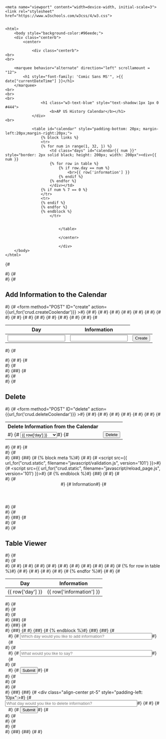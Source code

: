 

<html>
    <style>
        .center {
            width: 1200px;
            height: 700px;
            padding: 10px;
            margin: 60px auto;
        }
        html {
            height:250%
        }
    </style>

    <meta name="viewport" content="width=device-width, initial-scale=3">
    <link rel="stylesheet" href="https://www.w3schools.com/w3css/4/w3.css">


    <html>
        <body style="background-color:#96eede;">
        <div class="centerb">
            <center>

                <div class="centerb">
    <br>
    <br>

        <marquee behavior="alternate" direction="left" scrollamount = "12">
            <h1 style="font-family: 'Comic Sans MS'", >{{ date["currentDateTime"] }}</h1>
        </marquee>
    <br>
    <br>
    <br>
                    <h1 class="w3-text-blue" style="text-shadow:1px 1px 0 #444">
                        <b>AP US History Calendar</b></h1>
                </div>
    <br>

                <table id="calendar" style="padding-bottom: 20px; margin-left:20px;margin-right:20px;">
                    {% block links %}
                    <tr>
                    {% for num in range(1, 32, 1) %}
                        <td class="days" id="calendar{{ num }}" style="border: 2px solid black; height: 200px; width: 200px"><div>{{ num }}
                        {% for row in table %}
                            {% if row.day == num %}
                                <br>{{ row['information'] }}
                            {% endif %}
                        {% endfor %}
                        </div></td>
                    {% if num % 7 == 0 %}
                    </tr>
                    <tr>
                    {% endif %}
                    {% endfor %}
                    {% endblock %}
                        </tr>


                            </table>

                            </center>

                            </div>
        </body>
    </html>



{#                    <div class="container bg-secondary py-4">#}
{#                        <div class="p-5 mb-4 bg-light text-dark rounded-3">#}
{#                            <h2>Add Information to the Calendar</h2>#}
{#                            <form method="POST" ID="create" action={{url_for('crud.createCoolendar')}} >#}
{#                                <table class="table">#}
{#                                    <thead>#}
{#                                    <tr>#}
{#                                        <th><label for="day">Day</label></th>#}
{#                                        <th><label for="information">Information</label></th>#}
{#                                    </tr>#}
{#                                    </thead>#}
{#                                    <tbody>#}
{#                                    <tr>#}
{#                                        <td><input type="text" name="day" id="day" required></td>#}
{#                                        <td><input type="text" name="information" id="information" required></td>#}
{#                                        <td><input type="submit" value="Create"></td>#}
{#                                    </tr>#}
{#                                    </tbody>#}
{#                                </table>#}
{#                                <p id="pswError"></p>#}
{#                            </form>#}
{#                        </div>#}
{#                    </div>#}
{##}
{#                    <div class="container bg-secondary py-4">#}
{#                        <div class="p-5 mb-4 bg-light text-dark rounded-3">#}
{#                            <h2>Delete</h2>#}
{#                            <form method="POST" ID="delete" action={{url_for('crud.deleteCoolendar')}} >#}
{#                                <table id="read_table">#}
{#                                    <tr><th><label for="day">Delete Information from the Calendar</label></th></tr>#}
{#                                    <tr>#}
{#                                        <td>#}
{#                                            <select class="form-select" name="day" id="delete_day">#}
{#                                                <optgroup label="day">#}
{#                                                    {% for row in table %}#}
{#                                                        <option label="{{ row['day'] }}">{{ row['day'] }}</option>#}
{#                                                    {% endfor %}#}
{#                                                </optgroup>#}
{#                                            </select>#}
{#                                        </td>#}
{#                                        <td><input class="btn btn-primary" type="submit" value="Delete"></td>#}
{#                                    </tr>#}
{#                                </table>#}
{#                            </form>#}
{#                        </div>#}
{#                    </div>#}
{##}
{##}
{#                    {% block meta %}#}
{#                        <title>CRUD page</title>#}
{#                        <script src={{  url_for("crud.static", filename="javascript/validation.js", version='101') }}></script>#}
{#                        <script src={{  url_for("crud.static", filename="javascript/reload_page.js", version='101') }}></script>#}
{#                    {% endblock %}#}
{##}
{#                    <!-- CONTENT (in <body>), content for this page -->#}
{#                        <div class="container py-4">#}
{#                            <header class="pb-3 mb-4 border-bottom border-primary text-dark">#}
{#                                <span class="fs-4">Information</span>#}
{#                            </header>#}
{#                        </div>#}
{#                        <div class="container py-4 text-light bg-success">#}
{##}
{#                            <div class="container bg-secondary py-4">#}
{#                                <div class="p-5 mb-4 bg-light text-dark rounded-3">#}
{#                                    <h2>Table Viewer</h2>#}
{#                                    <div class="row align-items-md-stretch">#}
{#                                        <div class="container-fluid py-5">#}
{#                                            <table class="table">#}
{#                                                <thead>#}
{#                                                <tr>#}
{#                                                    <th>Day</th>#}
{#                                                    <th>Information</th>#}
{#                                                </tr>#}
{#                                                </thead>#}
{#                                                <tbody>#}
{#                                                <!-- Loop through rows in table -->#}
{#                                                {% for row in table %}#}
{#                                                    <tr>#}
{#                                                        <td>{{ row['day'] }}</td>#}
{#                                                        <td>{{ row['information'] }}</td>#}
{#                                                    </tr>#}
{#                                                {% endfor %}#}
{#                                                </tbody>#}
{#                                            </table>#}
{#                                        </div>#}
{#                                    </div>#}
{#                                </div>#}
{##}
{#                            </div>#}
{##}
{#                        </div>#}
{##}
{#                        </body>#}
{##}
{#                    {% endblock %}#}
{#</html>#}
{##}
{#    <div class="align-center pt-5" style="padding-left: 10px">#}
{#        <input type="text" id="numero" placeholder="Which day would you like to add information?" size="50">#}
{#    </div>#}
{#    <div class="align-center pt-5" style="padding-left: 10px">#}
{#        <input type="text" id="info" placeholder="What would you like to say?" size="50">#}
{#    </div>#}
{#    <div class="align-center" style="padding-left: 10px">#}
{#        <button id="submit_text" onclick="inputdays();">Submit</button>#}
{#    </div>#}
{#    <div class="row align-center p-3">#}
{#        <div class="container text-white" id="output"> </div>#}
{#    </div>#}
{##}
{##}
{#    <div class="align-center pt-5" style="padding-left: 10px":>#}
{#        <input type="text" id="burger" placeholder="What day would you like to delete information?" size="50">#}
{#    </div>#}
{#    <div class="align-center" style="padding-left: 10px">#}
{#        <button id="submit_text" onclick="deleteinfo();">Submit</button>#}
{#    </div>#}
{#    <div class="row align-center p-3">#}
{#        <div class="container text-white" id="output2"> </div>#}
{#    </div>#}
{##}
{##}
{#    <script>#}
{#        function inputdays() {#}
{#            let input=document.getElementById('info').value;#}
{#            let inpot=document.getElementById('numero').value;#}
{##}
{#            if (document.getElementById('numero').value.toLowerCase() == document.getElementById('numero').value.toLowerCase()) {#}
{#                document.getElementById('calendar' + inpot).insertAdjacentHTML('beforeend', input);#}
{#            } else {#}
{#                document.getElementById('calendar').insertAdjacentHTML('beforeend', 'ERROR ERROR');#}
{#            }#}
{#            }#}
{##}
{#        function deleteinfo() {#}
{#            let deli=document.getElementById('burger').value;#}
{##}
{#            if (document.getElementById('delete').value.toLowerCase() == document.getElementById('delete').value.toLowerCase()) {#}
{#                document.getElementById('calendar' + deli).innerHTML;#}
{#            } else {#}
{#                displayDate();#}
{#            }#}
{#            }#}
{#    </script>#}

</html>